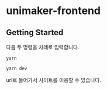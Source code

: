 # unimaker-frontend

## Getting Started

다음 두 명령을 차례로 입력합니다.
```
yarn
```

```
yarn dev
```

url로 들어가서 사이트를 이용할 수 있습니다.